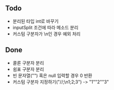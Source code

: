 ## Todo
* 분리된 타입 int로 바꾸기
* inputSplit 조건에 따라 메소드 분리
* 커스텀 구분자가 \n인 경우 예외 처리

## Done
* 콜론 구분자 분리
* 쉼표 구분자 분리
* 빈 문자열("") 혹은 null 입력할 경우 0 반환
* 커스텀 구분자 지정하기("//;\n1;2;3") -> "1""2""3"